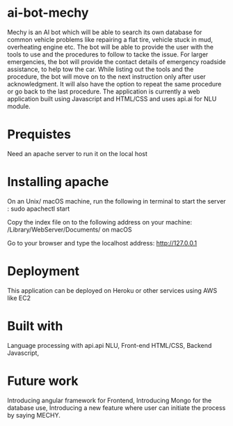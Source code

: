 # ai-bot-mechy
Mechy is an AI bot which will be able to search its own database for common vehicle problems like repairing a flat tire, vehicle stuck in mud, overheating engine etc. The bot will be able to provide the user with the tools to use and the procedures to follow to tacke the issue.
For larger emergencies, the bot will provide the contact details of emergency roadside assistance, to help tow the car. While listing out the tools and the procedure, the bot will move on to the next instruction only after user acknowledgment. It will also have the option to repeat the same procedure or go back to the last procedure. The application is currently a web application built using Javascript and HTML/CSS and uses api.ai for NLU module.

# Prequistes
Need an apache server to run it on the local host

# Installing apache
On an Unix/ macOS machine, run the following in terminal to start the server :
sudo apachectl start

Copy the index file on to the following address on your machine:
/Library/WebServer/Documents/ on macOS

Go to your browser and type the localhost address:
http://127.0.0.1

# Deployment
This application can be deployed on Heroku or other services using AWS like EC2

# Built with
Language processing with api.api NLU,
Front-end HTML/CSS,
Backend Javascript,

# Future work
Introducing angular framework for Frontend,
Introducing Mongo for the database use,
Introducing a new feature where user can initiate the process by saying MECHY.

